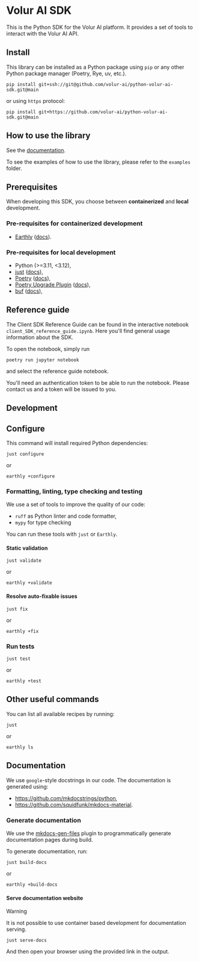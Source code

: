 # Volur AI SDK

This is the Python SDK for the Volur AI platform. It provides a set of tools to
interact with the Volur AI API.

## Install

This library can be installed as a Python package using `pip` or any other
Python package manager (Poetry, Rye, uv, etc.).

```shell
pip install git+ssh://git@github.com/volur-ai/python-volur-ai-sdk.git@main
```

or using `https` protocol:

```shell
pip install git+https://github.com/volur-ai/python-volur-ai-sdk.git@main
```

## How to use the library

See the [documentation](https://congenial-carnival-wopj8rk.pages.github.io/).

To see the examples of how to use the library, please refer to the
`examples` folder.

## Prerequisites

When developing this SDK, you choose between **containerized** and **local** development.

### Pre-requisites for containerized development

- [Earthly][earthly] ([docs][earthly-documentation]).

### Pre-requisites for local development

- Python (>=3.11, <3.12),
- [just][just] ([docs][just-documentation]),
- [Poetry][poetry] ([docs][poetry-documentation]),
- [Poetry Upgrade Plugin][poetry-plugin-upgrade] ([docs][poetry-plugin-upgrade-documentation]),
- [buf][buf] ([docs][buf-documentation]),

[earthly]: https://github.com/earthly/earthly
[earthly-documentation]: https://docs.earthly.dev/
[just]: https://github.com/casey/just
[just-documentation]: https://just.systems/man/en/
[poetry]: https://github.com/python-poetry/poetry
[poetry-documentation]: https://python-poetry.org/docs/
[poetry-plugin-upgrade]: https://github.com/apoclyps/poetry-plugin-upgrade
[poetry-plugin-upgrade-documentation]: https://github.com/apoclyps/poetry-plugin-upgrade?tab=readme-ov-file#poetry-plugin-upgrade
[buf]: https://github.com/bufbuild/buf
[buf-documentation]: https://buf.build/docs/introduction

## Reference guide
The Client SDK Reference Guide can be found in the interactive notebook `client_SDK_reference_guide.ipynb`. Here you'll find general usage information about the SDK.

To open the notebook, simply run

```shell
poetry run jupyter notebook
```

and select the reference guide notebook.

You'll need an authentication token to be able to run the notebook. Please contact us and a token will be issued to you.

## Development

## Configure

This command will install required Python dependencies:

```shell
just configure
```

or

```shell
earthly +configure
```

### Formatting, linting, type checking and testing

We use a set of tools to improve the quality of our code:

- `ruff` as Python linter and code formatter,
- `mypy` for type checking

You can run these tools with `just` or `Earthly`.

#### Static validation

```shell
just validate
```

or

```shell
earthly +validate
```

#### Resolve auto-fixable issues

```shell
just fix
```

or

```shell
earthly +fix
```

### Run tests

```shell
just test
```

or

```shell
earthly +test
```

## Other useful commands

You can list all available recipes by running:

```shell
just
```

or

```shell
earthly ls
```

## Documentation

We use `google`-style docstrings in our code. The documentation is generated
using:

- https://github.com/mkdocstrings/python,
- https://github.com/squidfunk/mkdocs-material.

### Generate documentation

We use the [mkdocs-gen-files](https://github.com/oprypin/mkdocs-gen-files) plugin to programmatically generate documentation
pages during build.

To generate documentation, run:

```shell
just build-docs
```

or

```shell
earthly +build-docs
```

#### Serve documentation website

> [!WARNING]
> It is not possible to use container based development for documentation serving.

```shell
just serve-docs
```

And then open your browser using the provided link in the output.
